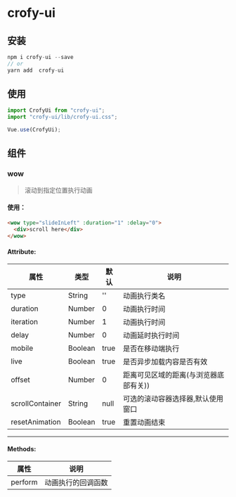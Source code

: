 <!--
 * @Description:  redmine
 * @Author: 徐长剑
 * @Date: 2019-09-27 17:33:42
 * @LastEditTime: 2019-09-29 14:59:33
 * @LastEditors: 徐长剑
 -->

# crofy-ui

## 安装

```js
npm i crofy-ui --save
// or
yarn add  crofy-ui
```

## 使用

```js
import CrofyUi from "crofy-ui";
import "crofy-ui/lib/crofy-ui.css";

Vue.use(CrofyUi);
```

## 组件

### wow

> 滚动到指定位置执行动画

#### 使用：

```html
<wow type="slideInLeft" :duration="1" :delay="0">
  <div>scroll here</div>
</wow>
```

#### Attribute:

| 属性            | 类型    | 默认 | 说明                                  |
| --------------- | ------- | ---- | ------------------------------------- |
| type            | String  | ''   | 动画执行类名                          |
| duration        | Number  | 0    | 动画执行时间                          |
| iteration       | Number  | 1    | 动画执行时间                          |
| delay           | Number  | 0    | 动画延时执行时间                      |
| mobile          | Boolean | true | 是否在移动端执行                      |
| live            | Boolean | true | 是否异步加载内容是否有效              |
| offset          | Number  | 0    | 距离可见区域的距离(与浏览器底部有关)) |
| scrollContainer | String  | null | 可选的滚动容器选择器,默认使用窗口     |
| resetAnimation  | Boolean | true | 重置动画结束                          |

---

#### Methods:

| 属性    | 说明               |
| ------- | ------------------ |
| perform | 动画执行的回调函数 |
